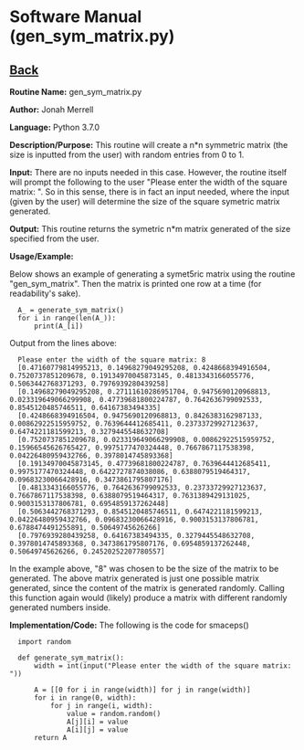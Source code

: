 # Software Manual (gen_sym_matrix.py)

## [Back](../softwaremanual)

**Routine Name:**           gen_sym_matrix.py

**Author:** Jonah Merrell

**Language:** Python 3.7.0

**Description/Purpose:** This routine will create a n*n symmetric  matrix (the size is inputted from the user)
 with random entries from 0 to 1.

**Input:** There are no inputs needed in this case. However, the routine itself will prompt the following to the user 
"Please enter the width of the square matrix: ". So in this sense, there is in fact an input needed, where the input 
(given by the user) will determine the size of the square symetric matrix generated.

**Output:** This routine returns the symetric n*m matrix generated of the size specified from the user.

**Usage/Example:**

Below shows an example of generating a symet5ric matrix using the routine "gen_sym_matrix". Then the matrix is printed 
one row at a time (for readability's sake). 

      A_ = generate_sym_matrix()
      for i in range(len(A_)):
          print(A_[i])


Output from the lines above:

      Please enter the width of the square matrix: 8
      [0.47160779814995213, 0.14968279049295208, 0.4248668394916504, 0.7520737851209678, 0.19134970045873145, 0.4813343166055776, 0.5063442768371293, 0.7976939280439258]
      [0.14968279049295208, 0.27111610286951704, 0.9475690120968813, 0.023319649066299908, 0.47739681800224787, 0.7642636799092533, 0.8545120485746511, 0.64167383494335]
      [0.4248668394916504, 0.9475690120968813, 0.8426383162987133, 0.00862922515959752, 0.7639644412685411, 0.23733729927123637, 0.6474221181599213, 0.3279445548632708]
      [0.7520737851209678, 0.023319649066299908, 0.00862922515959752, 0.15966545626765427, 0.9975177470324448, 0.7667867117538398, 0.04226480959432766, 0.3978014745893368]
      [0.19134970045873145, 0.47739681800224787, 0.7639644412685411, 0.9975177470324448, 0.6422727874038086, 0.6388079519464317, 0.09683230066428916, 0.3473861795807176]
      [0.4813343166055776, 0.7642636799092533, 0.23733729927123637, 0.7667867117538398, 0.6388079519464317, 0.7631389429131025, 0.9003153137806781, 0.6954859137262448]
      [0.5063442768371293, 0.8545120485746511, 0.6474221181599213, 0.04226480959432766, 0.09683230066428916, 0.9003153137806781, 0.6788474491255891, 0.50649745626266]
      [0.7976939280439258, 0.64167383494335, 0.3279445548632708, 0.3978014745893368, 0.3473861795807176, 0.6954859137262448, 0.50649745626266, 0.24520252207780557]

In the example above, "8" was chosen to be the size of the matrix to be generated. The above matrix generated is just
 one possible matrix generated, since the content of the matrix is generated randomly.  Calling this function
 again would (likely) produce a matrix with different randomly generated numbers inside.

**Implementation/Code:** The following is the code for smaceps()


      import random
      
      def generate_sym_matrix():
          width = int(input("Please enter the width of the square matrix: "))
      
          A = [[0 for i in range(width)] for j in range(width)]
          for i in range(0, width):
              for j in range(i, width):
                  value = random.random()
                  A[j][i] = value
                  A[i][j] = value
          return A
